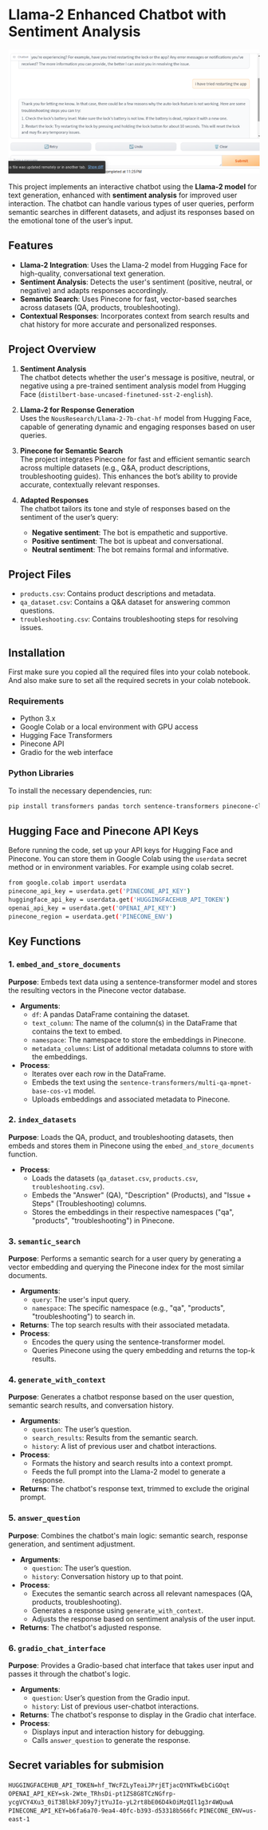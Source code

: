 # Llama-2 Enhanced Chatbot with Sentiment Analysis

![Chat Interface](./chat_interface.png)

This project implements an interactive chatbot using the **Llama-2 model** for text generation, enhanced with **sentiment analysis** for improved user interaction. The chatbot can handle various types of user queries, perform semantic searches in different datasets, and adjust its responses based on the emotional tone of the user’s input.

## Features

- **Llama-2 Integration**: Uses the Llama-2 model from Hugging Face for high-quality, conversational text generation.
- **Sentiment Analysis**: Detects the user's sentiment (positive, neutral, or negative) and adapts responses accordingly.
- **Semantic Search**: Uses Pinecone for fast, vector-based searches across datasets (QA, products, troubleshooting).
- **Contextual Responses**: Incorporates context from search results and chat history for more accurate and personalized responses.

## Project Overview

1. **Sentiment Analysis**  
   The chatbot detects whether the user's message is positive, neutral, or negative using a pre-trained sentiment analysis model from Hugging Face (`distilbert-base-uncased-finetuned-sst-2-english`).

2. **Llama-2 for Response Generation**  
   Uses the `NousResearch/Llama-2-7b-chat-hf` model from Hugging Face, capable of generating dynamic and engaging responses based on user queries.

3. **Pinecone for Semantic Search**  
   The project integrates Pinecone for fast and efficient semantic search across multiple datasets (e.g., Q&A, product descriptions, troubleshooting guides). This enhances the bot’s ability to provide accurate, contextually relevant responses.

4. **Adapted Responses**  
   The chatbot tailors its tone and style of responses based on the sentiment of the user’s query:
   - **Negative sentiment**: The bot is empathetic and supportive.
   - **Positive sentiment**: The bot is upbeat and conversational.
   - **Neutral sentiment**: The bot remains formal and informative.

## Project Files

- `products.csv`: Contains product descriptions and metadata.
- `qa_dataset.csv`: Contains a Q&A dataset for answering common questions.
- `troubleshooting.csv`: Contains troubleshooting steps for resolving issues.

## Installation

First make sure you copied all the required files into your colab notebook. And also make sure to set all the required secrets in your colab notebook.

### Requirements

- Python 3.x
- Google Colab or a local environment with GPU access
- Hugging Face Transformers
- Pinecone API
- Gradio for the web interface

### Python Libraries

To install the necessary dependencies, run:

```bash
pip install transformers pandas torch sentence-transformers pinecone-client gradio

```

## Hugging Face and Pinecone API Keys

Before running the code, set up your API keys for Hugging Face and Pinecone. You can store them in Google Colab using the `userdata` secret method or in environment variables. For example using colab secret.

```bash
from google.colab import userdata
pinecone_api_key = userdata.get('PINECONE_API_KEY')
huggingface_api_key = userdata.get('HUGGINGFACEHUB_API_TOKEN')
openai_api_key = userdata.get('OPENAI_API_KEY')
pinecone_region = userdata.get('PINECONE_ENV')


```

## Key Functions

### 1. **`embed_and_store_documents`**

**Purpose**: Embeds text data using a sentence-transformer model and stores the resulting vectors in the Pinecone vector database.

- **Arguments**:
  - `df`: A pandas DataFrame containing the dataset.
  - `text_column`: The name of the column(s) in the DataFrame that contains the text to embed.
  - `namespace`: The namespace to store the embeddings in Pinecone.
  - `metadata_columns`: List of additional metadata columns to store with the embeddings.
- **Process**:
  - Iterates over each row in the DataFrame.
  - Embeds the text using the `sentence-transformers/multi-qa-mpnet-base-cos-v1` model.
  - Uploads embeddings and associated metadata to Pinecone.

### 2. **`index_datasets`**

**Purpose**: Loads the QA, product, and troubleshooting datasets, then embeds and stores them in Pinecone using the `embed_and_store_documents` function.

- **Process**:
  - Loads the datasets (`qa_dataset.csv`, `products.csv`, `troubleshooting.csv`).
  - Embeds the "Answer" (QA), "Description" (Products), and "Issue + Steps" (Troubleshooting) columns.
  - Stores the embeddings in their respective namespaces ("qa", "products", "troubleshooting") in Pinecone.

### 3. **`semantic_search`**

**Purpose**: Performs a semantic search for a user query by generating a vector embedding and querying the Pinecone index for the most similar documents.

- **Arguments**:
  - `query`: The user's input query.
  - `namespace`: The specific namespace (e.g., "qa", "products", "troubleshooting") to search in.
- **Returns**: The top search results with their associated metadata.
- **Process**:
  - Encodes the query using the sentence-transformer model.
  - Queries Pinecone using the query embedding and returns the top-k results.

### 4. **`generate_with_context`**

**Purpose**: Generates a chatbot response based on the user question, semantic search results, and conversation history.

- **Arguments**:
  - `question`: The user’s question.
  - `search_results`: Results from the semantic search.
  - `history`: A list of previous user and chatbot interactions.
- **Process**:
  - Formats the history and search results into a context prompt.
  - Feeds the full prompt into the Llama-2 model to generate a response.
- **Returns**: The chatbot's response text, trimmed to exclude the original prompt.

### 5. **`answer_question`**

**Purpose**: Combines the chatbot's main logic: semantic search, response generation, and sentiment adjustment.

- **Arguments**:
  - `question`: The user’s question.
  - `history`: Conversation history up to that point.
- **Process**:
  - Executes the semantic search across all relevant namespaces (QA, products, troubleshooting).
  - Generates a response using `generate_with_context`.
  - Adjusts the response based on sentiment analysis of the user input.
- **Returns**: The chatbot's adjusted response.

### 6. **`gradio_chat_interface`**

**Purpose**: Provides a Gradio-based chat interface that takes user input and passes it through the chatbot's logic.

- **Arguments**:
  - `question`: User’s question from the Gradio input.
  - `history`: List of previous user-chatbot interactions.
- **Returns**: The chatbot's response to display in the Gradio chat interface.
- **Process**:
  - Displays input and interaction history for debugging.
  - Calls `answer_question` to generate the response.

## Secret variables for submision

`HUGGINGFACEHUB_API_TOKEN=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`
`OPENAI_API_KEY=sk-2Wte_TRhsDi-pt1ZS8G8TCzNGfrp-ycgVCY4Xu3_0iT3BlbkFJO9y7jtYuJIo-yL2rt8bE06D4kOiMzQIl1g3r4WQuwA`
`PINECONE_API_KEY=b6fa6a70-9ea4-40fc-b393-d53318b566fc`
`PINECONE_ENV=us-east-1`
